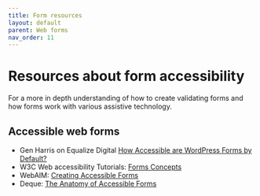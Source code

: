 ```yaml
---
title: Form resources
layout: default
parent: Web forms
nav_order: 11
---
```


# Resources about form accessibility

For a more in depth understanding of how to create validating forms and how forms work with various assistive technology.

## Accessible web forms
- Gen Harris on Equalize Digital [How Accessible are WordPress Forms by Default?](https://equalizedigital.com/wordpress-forms-accessibility/)
- W3C Web accessibility Tutorials: [Forms Concepts](https://www.w3.org/WAI/tutorials/forms/)
- WebAIM: [Creating Accessible Forms](http://webaim.org/techniques/forms/)
- Deque: [The Anatomy of Accessible Forms](https://www.deque.com/blog/anatomy-of-accessible-forms-best-practices/)
